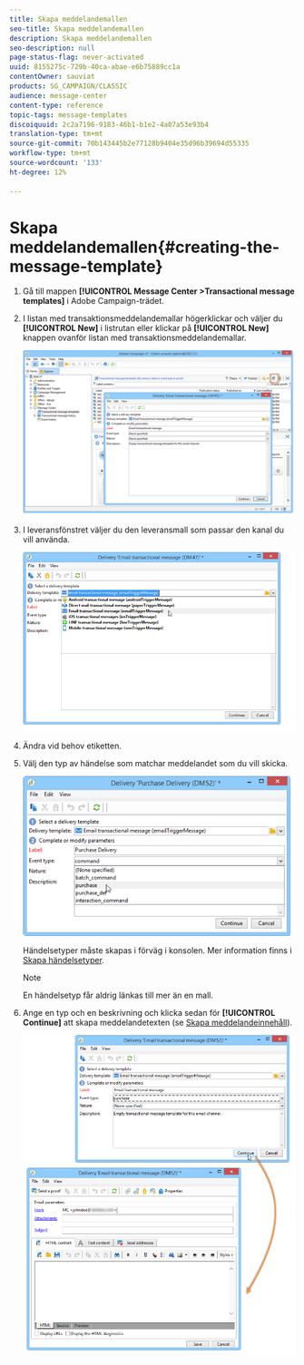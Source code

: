 ```yaml
---
title: Skapa meddelandemallen
seo-title: Skapa meddelandemallen
description: Skapa meddelandemallen
seo-description: null
page-status-flag: never-activated
uuid: 8155275c-729b-40ca-abae-e6b75889cc1a
contentOwner: sauviat
products: SG_CAMPAIGN/CLASSIC
audience: message-center
content-type: reference
topic-tags: message-templates
discoiquuid: 2c2a7196-9183-46b1-b1e2-4a07a53e93b4
translation-type: tm+mt
source-git-commit: 70b143445b2e77128b9404e35d96b39694d55335
workflow-type: tm+mt
source-wordcount: '133'
ht-degree: 12%

---
```



# Skapa meddelandemallen{#creating-the-message-template}

1. Gå till mappen **[!UICONTROL Message Center >Transactional message templates]** i Adobe Campaign-trädet.
1. I listan med transaktionsmeddelandemallar högerklickar och väljer du **[!UICONTROL New]** i listrutan eller klickar på **[!UICONTROL New]** knappen ovanför listan med transaktionsmeddelandemallar.

   ![](assets/messagecenter_create_model_001.png)

1. I leveransfönstret väljer du den leveransmall som passar den kanal du vill använda.

   ![](assets/messagecenter_create_model_002.png)

1. Ändra vid behov etiketten.
1. Välj den typ av händelse som matchar meddelandet som du vill skicka.

   ![](assets/messagecenter_create_model_003.png)

   Händelsetyper måste skapas i förväg i konsolen. Mer information finns i [Skapa händelsetyper](../../message-center/using/creating-event-types.md).

   >[!NOTE]
   >
   >En händelsetyp får aldrig länkas till mer än en mall.

1. Ange en typ och en beskrivning och klicka sedan för **[!UICONTROL Continue]** att skapa meddelandetexten (se [Skapa meddelandeinnehåll](../../message-center/using/creating-message-content.md)).

   ![](assets/messagecenter_create_model_004.png)

